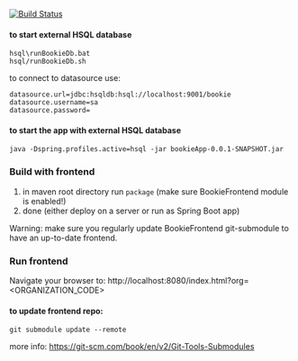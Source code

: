 [![Build Status](https://travis-ci.org/quaso/bookie.svg?branch=master)](https://travis-ci.org/quaso/bookie)

#### to start external HSQL database

```
hsql\runBookieDb.bat
hsql/runBookieDb.sh
```

to connect to datasource use:
```
datasource.url=jdbc:hsqldb:hsql://localhost:9001/bookie
datasource.username=sa
datasource.password=
```

#### to start the app with external HSQL database

```
java -Dspring.profiles.active=hsql -jar bookieApp-0.0.1-SNAPSHOT.jar
```

### Build with frontend
1. in maven root directory run `package` (make sure BookieFrontend module is enabled!)
2. done (either deploy on a server or run as Spring Boot app)

Warning: make sure you regularly update BookieFrontend git-submodule to have an up-to-date frontend.

### Run frontend
Navigate your browser to: http://localhost:8080/index.html?org=<ORGANIZATION_CODE>


#### to update frontend repo:
```
git submodule update --remote
```
more info: https://git-scm.com/book/en/v2/Git-Tools-Submodules


